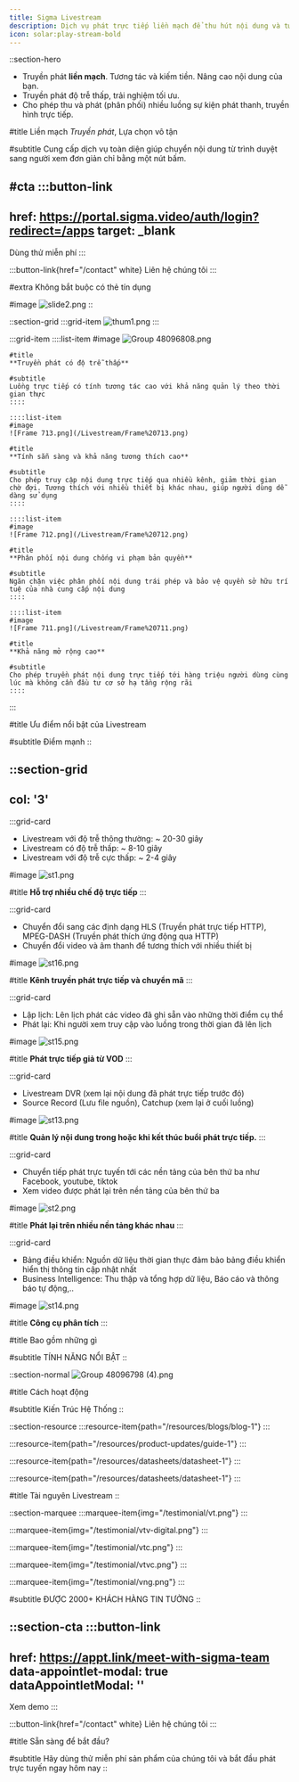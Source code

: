 ```yaml
---
title: Sigma Livestream
description: Dịch vụ phát trực tiếp liền mạch để thu hút nội dung và tương tác của khán giả theo thời gian thực.
icon: solar:play-stream-bold
---
```


::section-hero
- Truyền phát **liền mạch**. Tương tác và kiếm tiền. Nâng cao nội dung của bạn.
- Truyền phát độ trễ thấp, trải nghiệm tối ưu.
- Cho phép thu và phát (phân phối) nhiều luồng sự kiện phát thanh, truyền hình trực tiếp.

#title
Liền mạch _Truyền phát_, Lựa chọn vô tận

#subtitle
Cung cấp dịch vụ toàn diện giúp chuyển nội dung từ trình duyệt sang người xem đơn giản chỉ bằng một nút bấm.

#cta
  :::button-link
  ---
  href: https://portal.sigma.video/auth/login?redirect=/apps
  target: _blank
  ---
  Dùng thử miễn phí
  :::

  :::button-link{href="/contact" white}
  Liên hệ chúng tôi
  :::

#extra
Không bắt buộc có thẻ tín dụng

#image
![slide2.png](/Livestream/slide2.png)
::

::section-grid
  :::grid-item
  ![thum1.png](/Livestream/thum1.png)
  :::

  :::grid-item
    ::::list-item
    #image
    ![Group 48096808.png](/Livestream/Group%2048096808.png)
    
    #title
    **Truyền phát có độ trễ thấp**
    
    #subtitle
    Luồng trực tiếp có tính tương tác cao với khả năng quản lý theo thời gian thực
    ::::
  
    ::::list-item
    #image
    ![Frame 713.png](/Livestream/Frame%20713.png)
    
    #title
    **Tính sẵn sàng và khả năng tương thích cao**
    
    #subtitle
    Cho phép truy cập nội dung trực tiếp qua nhiều kênh, giảm thời gian chờ đợi. Tương thích với nhiều thiết bị khác nhau, giúp người dùng dễ dàng sử dụng
    ::::
  
    ::::list-item
    #image
    ![Frame 712.png](/Livestream/Frame%20712.png)
    
    #title
    **Phân phối nội dung chống vi phạm bản quyền**
    
    #subtitle
    Ngăn chặn việc phân phối nội dung trái phép và bảo vệ quyền sở hữu trí tuệ của nhà cung cấp nội dung
    ::::
  
    ::::list-item
    #image
    ![Frame 711.png](/Livestream/Frame%20711.png)
    
    #title
    **Khả năng mở rộng cao**
    
    #subtitle
    Cho phép truyền phát nội dung trực tiếp tới hàng triệu người dùng cùng lúc mà không cần đầu tư cơ sở hạ tầng rộng rãi
    ::::
  :::

#title
Ưu điểm nổi bật của Livestream

#subtitle
Điểm mạnh
::

::section-grid
---
col: '3'
---
  :::grid-card
  - Livestream với độ trễ thông thường: \~ 20-30 giây
  - Livestream có độ trễ thấp: \~ 8-10 giây
  - Livestream với độ trễ cực thấp: \~ 2-4 giây
  
  #image
  ![st1.png](/Livestream/st1.png)
  
  #title
  **Hỗ trợ nhiều chế độ trực tiếp**
  :::

  :::grid-card
  - Chuyển đổi sang các định dạng HLS (Truyền phát trực tiếp HTTP), MPEG-DASH (Truyền phát thích ứng động qua HTTP)
  - Chuyển đổi video và âm thanh để tương thích với nhiều thiết bị
  
  #image
  ![st16.png](/Livestream/st16.png)
  
  #title
  **Kênh truyền phát trực tiếp và chuyển mã**
  :::

  :::grid-card
  - Lập lịch: Lên lịch phát các video đã ghi sẵn vào những thời điểm cụ thể
  - Phát lại: Khi người xem truy cập vào luồng trong thời gian đã lên lịch
  
  #image
  ![st15.png](/Livestream/st15.png)
  
  #title
  **Phát trực tiếp giả từ VOD**
  :::

  :::grid-card
  - Livestream DVR (xem lại nội dung đã phát trực tiếp trước đó)
  - Source Record (Lưu file nguồn), Catchup (xem lại ở cuối luồng)
  
  #image
  ![st13.png](/Livestream/st13.png)
  
  #title
  **Quản lý nội dung trong hoặc khi kết thúc buổi phát trực tiếp.**
  :::

  :::grid-card
  - Chuyển tiếp phát trực tuyến tới các nền tảng của bên thứ ba như Facebook, youtube, tiktok
  - Xem video được phát lại trên nền tảng của bên thứ ba
  
  #image
  ![st2.png](/Livestream/st2.png)
  
  #title
  **Phát lại trên nhiều nền tảng khác nhau**
  :::

  :::grid-card
  - Bảng điều khiển: Nguồn dữ liệu thời gian thực đảm bảo bảng điều khiển hiển thị thông tin cập nhật nhất
  - Business Intelligence: Thu thập và tổng hợp dữ liệu, Báo cáo và thông báo tự động,..
  
  #image
  ![st14.png](/Livestream/st14.png)
  
  #title
  **Công cụ phân tích**
  :::

#title
Bao gồm những gì

#subtitle
TÍNH NĂNG NỔI BẬT
::

::section-normal
![Group 48096798 (4).png](/Livestream/Group%2048096798%20\(4\).png)

#title
Cách hoạt động

#subtitle
Kiến Trúc Hệ Thống
::

::section-resource
  :::resource-item{path="/resources/blogs/blog-1"}
  :::

  :::resource-item{path="/resources/product-updates/guide-1"}
  :::

  :::resource-item{path="/resources/datasheets/datasheet-1"}
  :::

  :::resource-item{path="/resources/datasheets/datasheet-1"}
  :::

#title
Tài nguyên Livestream
::

::section-marquee
  :::marquee-item{img="/testimonial/vt.png"}
  :::

  :::marquee-item{img="/testimonial/vtv-digital.png"}
  :::

  :::marquee-item{img="/testimonial/vtc.png"}
  :::

  :::marquee-item{img="/testimonial/vtvc.png"}
  :::

  :::marquee-item{img="/testimonial/vng.png"}
  :::

#subtitle
ĐƯỢC 2000+ KHÁCH HÀNG TIN TƯỞNG
::

::section-cta
  :::button-link
  ---
  href: https://appt.link/meet-with-sigma-team
  data-appointlet-modal: true
  dataAppointletModal: ''
  ---
  Xem demo
  :::

  :::button-link{href="/contact" white}
  Liên hệ chúng tôi
  :::

#title
Sẵn sàng để bắt đầu?

#subtitle
Hãy dùng thử miễn phí sản phẩm của chúng tôi và bắt đầu phát trực tuyến ngay hôm nay
::
